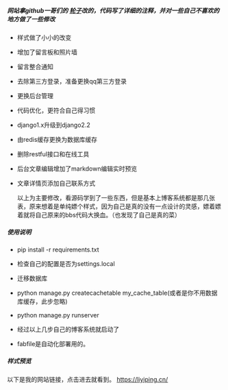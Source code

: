 ##### 网站拿github一哥们的  [轮子](https://github.com/Hopetree/izone "轮子")改的，代码写了详细的注释，并对一些自己不喜欢的地方做了一些修改

- 样式做了小小的改变
- 增加了留言板和照片墙
- 留言整合通知
- 去除第三方登录，准备更换qq第三方登录
- 更换后台管理
- 代码优化，更符合自己得习惯
- django1.x升级到django2.2
- 由redis缓存更换为数据库缓存
- 删除restful接口和在线工具
- 后台文章编辑增加了markdown编辑实时预览

- 文章详情页添加自己联系方式

  以上为主要修改，看源码学到了一些东西，但是基本上博客系统都是那几张表，原来想着是单纯嫖个样式，因为自己是真的没有一点设计的灵感，嫖着嫖着就将自己原来的bbs代码大换血。（也发现了自己是真的菜）

##### 使用说明

- pip install -r requirements.txt

- 检查自己的配置是否为settings.local

- 迁移数据库

- python manage.py createcachetable my_cache_table(或者是你不用数据库缓存，此步忽略)

- python manage.py runserver
  
- 经过以上几步自己的博客系统就启动了

- fabfile是自动化部署用的。
##### 样式预览
以下是我的网站链接，点击进去就看到。
https://liyiping.cn/